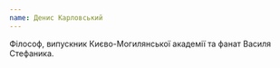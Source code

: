 ```yaml
---
name: Денис Карловський
---
```


Філософ, випускник Києво-Могилянської академії та фанат Василя Стефаника.
